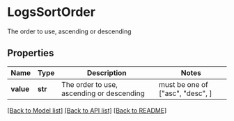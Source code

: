 # LogsSortOrder

The order to use, ascending or descending
## Properties
Name | Type | Description | Notes
------------ | ------------- | ------------- | -------------
**value** | **str** | The order to use, ascending or descending |  must be one of ["asc", "desc", ]

[[Back to Model list]](README.md#documentation-for-models) [[Back to API list]](README.md#documentation-for-api-endpoints) [[Back to README]](README.md)


